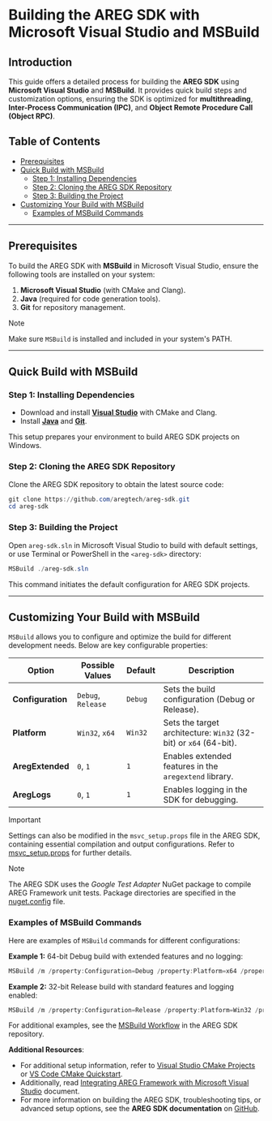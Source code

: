 ﻿# Building the AREG SDK with Microsoft Visual Studio and MSBuild

## Introduction

This guide offers a detailed process for building the **AREG SDK** using **Microsoft Visual Studio** and **MSBuild**. It provides quick build steps and customization options, ensuring the SDK is optimized for **multithreading**, **Inter-Process Communication (IPC)**, and **Object Remote Procedure Call (Object RPC)**.

## Table of Contents
- [Prerequisites](#prerequisites)
- [Quick Build with MSBuild](#quick-build-with-msbuild)
  - [Step 1: Installing Dependencies](#step-1-installing-dependencies)
  - [Step 2: Cloning the AREG SDK Repository](#step-2-cloning-the-areg-sdk-repository)
  - [Step 3: Building the Project](#step-3-building-the-project)
- [Customizing Your Build with MSBuild](#customizing-your-build-with-msbuild)
  - [Examples of MSBuild Commands](#examples-of-msbuild-commands)

---

## Prerequisites

To build the AREG SDK with **MSBuild** in Microsoft Visual Studio, ensure the following tools are installed on your system:

1. **Microsoft Visual Studio** (with CMake and Clang).
2. **Java** (required for code generation tools).
3. **Git** for repository management.

> [!NOTE]
> Make sure `MSBuild` is installed and included in your system's PATH.

---

## Quick Build with MSBuild

### Step 1: Installing Dependencies

- Download and install **[Visual Studio](https://visualstudio.microsoft.com/)** with CMake and Clang.
- Install **[Java](https://www.java.com/download/)** and **[Git](https://git-scm.com/download/win)**.

This setup prepares your environment to build AREG SDK projects on Windows.

### Step 2: Cloning the AREG SDK Repository

Clone the AREG SDK repository to obtain the latest source code:
```powershell
git clone https://github.com/aregtech/areg-sdk.git
cd areg-sdk
```

### Step 3: Building the Project

Open `areg-sdk.sln` in Microsoft Visual Studio to build with default settings, or use Terminal or PowerShell in the `<areg-sdk>` directory:
```powershell
MSBuild ./areg-sdk.sln
```

This command initiates the default configuration for AREG SDK projects.

---

## Customizing Your Build with MSBuild

`MSBuild` allows you to configure and optimize the build for different development needs. Below are key configurable properties:

| **Option**          | **Possible Values** | **Default** | **Description**                                                   |
|---------------------|---------------------|-------------|-------------------------------------------------------------------|
| **Configuration**   | `Debug`, `Release`  |  `Debug`    | Sets the build configuration (Debug or Release).                  |
| **Platform**        | `Win32`, `x64`      |  `Win32`    | Sets the target architecture: `Win32` (32-bit) or `x64` (64-bit). |
| **AregExtended**    | `0`, `1`            |  `1`        | Enables extended features in the `aregextend` library.            |
| **AregLogs**        | `0`, `1`            |  `1`        | Enables logging in the SDK for debugging.                         |

> [!IMPORTANT]
> Settings can also be modified in the `msvc_setup.props` file in the AREG SDK, containing essential compilation and output configurations. Refer to [msvc_setup.props](./../../msvc_setup.props) for further details.

> [!NOTE]
> The AREG SDK uses the *Google Test Adapter* NuGet package to compile AREG Framework unit tests. Package directories are specified in the [nuget.config](./../../nuget.config) file.

### Examples of MSBuild Commands

Here are examples of `MSBuild` commands for different configurations:

**Example 1:** 64-bit Debug build with extended features and no logging:
```powershell
MSBuild /m /property:Configuration=Debug /property:Platform=x64 /property:AregExtended=1 /property:AregLogs=0 ./areg-sdk.sln
```

**Example 2:** 32-bit Release build with standard features and logging enabled:
```powershell
MSBuild /m /property:Configuration=Release /property:Platform=Win32 /property:AregExtended=0 /property:AregLogs=1 ./areg-sdk.sln
```

For additional examples, see the [MSBuild Workflow](./../../.github/workflow/msbuild.yml) in the AREG SDK repository.


**Additional Resources**:

- For additional setup information, refer to [Visual Studio CMake Projects](https://learn.microsoft.com/en-us/cpp/build/cmake-projects-in-visual-studio) or [VS Code CMake Quickstart](https://code.visualstudio.com/docs/cpp/cmake-quickstart).
- Additionally, read [Integrating AREG Framework with Microsoft Visual Studio](./msvc-integrate.md) document.
- For more information on building the AREG SDK, troubleshooting tips, or advanced setup options, see the **AREG SDK documentation** on [GitHub](https://github.com/aregtech/areg-sdk).
